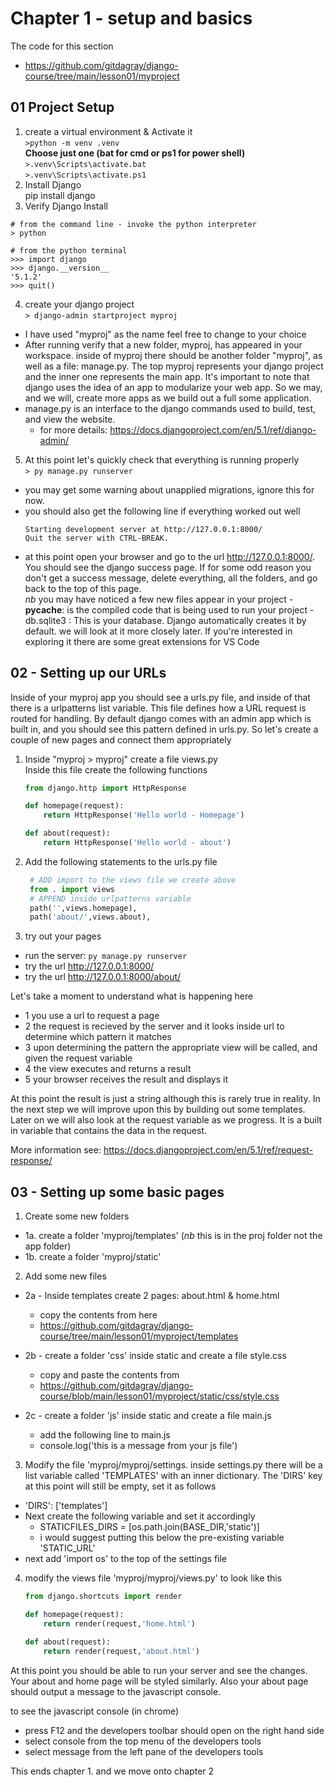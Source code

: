 # Chapter 1 - setup and basics

The code for this section

- https://github.com/gitdagray/django-course/tree/main/lesson01/myproject

## 01 Project Setup

1. create a virtual environment & Activate it \
   `>python -m venv .venv `\
   **Choose just one (bat for cmd or ps1 for power shell)** \
   `>.venv\Scripts\activate.bat `\
   `>.venv\Scripts\activate.ps1 `
2. Install Django \
   pip install django
3. Verify Django Install

```
# from the command line - invoke the python interpreter
> python

# from the python terminal
>>> import django
>>> django.__version__
'5.1.2'
>>> quit()
```

4. create your django project \
   `> django-admin startproject myproj`

- I have used "myproj" as the name feel free to change to your choice
- After running verify that a new folder, myproj, has appeared in your workspace. inside of myproj there should be another folder "myproj", as well as a file: manage.py. The top myproj represents your django project and the inner one represents the main app. It's important to note
  that django uses the idea of an app to modularize your web app. So we may, and we will, create more apps as we build out a full some application.
- manage.py is an interface to the django commands used to build, test, and view the website.
  - for more details: https://docs.djangoproject.com/en/5.1/ref/django-admin/

5. At this point let's quickly check that everything is running properly \
   `> py manage.py runserver`

- you may get some warning about unapplied migrations, ignore this for now.
- you should also get the following line if everything worked out well
  ```
  Starting development server at http://127.0.0.1:8000/
  Quit the server with CTRL-BREAK.
  ```
- at this point open your browser and go to the url http://127.0.0.1:8000/. You should see the django success page. If for some odd reason you don't get a success message, delete everything, all the folders, and go back to the top of this page.  
  _nb_ you may have noticed a few new files appear in your project - **pycache**: is the compiled code that is being used to run your project - db.sqlite3 : This is your database. Django automatically creates it by default. we will look at it more closely later. If you're interested in exploring it there are some great extensions for VS Code

## 02 - Setting up our URLs

Inside of your myproj app you should see a urls.py file, and inside of that there is a urlpatterns list variable. This file defines how a URL request is routed for handling. By default django comes with an admin app which is built in, and you should see this pattern defined in urls.py. So let's create a couple of new pages and connect them appropriately

1. Inside "myproj > myproj" create a file views.py  
   Inside this file create the following functions

   ```python
   from django.http import HttpResponse

   def homepage(request):
       return HttpResponse('Hello world - Homepage')

   def about(request):
       return HttpResponse('Hello world - about')
   ```

2. Add the following statements to the urls.py file

   ```python
    # ADD import to the views file we create above
    from . import views
    # APPEND inside urlpatterns variable
    path('',views.homepage),
    path('about/',views.about),
   ```

3. try out your pages

- run the server: `py manage.py runserver`
- try the url http://127.0.0.1:8000/
- try the url http://127.0.0.1:8000/about/

Let's take a moment to understand what is happening here

- 1 you use a url to request a page
- 2 the request is recieved by the server and it looks inside url to determine which pattern it matches
- 3 upon determining the pattern the appropriate view will be called, and given the request variable
- 4 the view executes and returns a result
- 5 your browser receives the result and displays it

At this point the result is just a string although this is rarely true in reality. In the next step we will improve upon this by building out some templates. Later on we will also look at the request variable as we progress. It is a built in variable that contains the data in the request.

More information see: https://docs.djangoproject.com/en/5.1/ref/request-response/

## 03 - Setting up some basic pages

1. Create some new folders

- 1a. create a folder 'myproj/templates' (_nb_ this is in the proj folder not the app folder)
- 1b. create a folder 'myproj/static'

2. Add some new files

- 2a - Inside templates create 2 pages: about.html & home.html

  - copy the contents from here
  - https://github.com/gitdagray/django-course/tree/main/lesson01/myproject/templates

- 2b - create a folder 'css' inside static and create a file style.css
  - copy and paste the contents from
  - https://github.com/gitdagray/django-course/blob/main/lesson01/myproject/static/css/style.css
- 2c - create a folder 'js' inside static and create a file main.js
  - add the following line to main.js
  - console.log('this is a message from your js file')

3. Modify the file 'myproj/myproj/settings. inside settings.py there will be a list variable called 'TEMPLATES' with an inner dictionary. The 'DIRS' key at this point will still be empty, set it as follows

- 'DIRS': ['templates']
- Next create the following variable and set it accordingly
  - STATICFILES_DIRS = [os.path.join(BASE_DIR,'static')]
  - i would suggest putting this below the pre-existing variable 'STATIC_URL'
- next add 'import os' to the top of the settings file

4. modify the views file 'myproj/myproj/views.py' to look like this

   ```python
   from django.shortcuts import render

   def homepage(request):
       return render(request,'home.html')

   def about(request):
       return render(request,'about.html')
   ```

At this point you should be able to run your server and see the changes. Your about and home page will be styled similarly. Also your about page should output a message to the javascript console.

to see the javascript console (in chrome)

- press F12 and the developers toolbar should open on the right hand side
- select console from the top menu of the developers tools
- select message from the left pane of the developers tools

This ends chapter 1. and we move onto chapter 2

